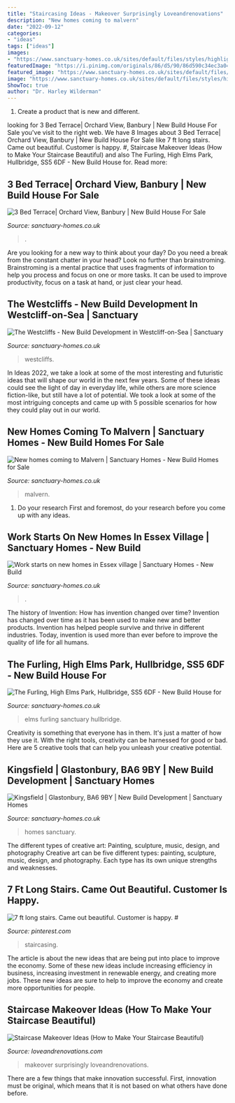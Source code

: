 ```yaml
---
title: "Staircasing Ideas - Makeover Surprisingly Loveandrenovations"
description: "New homes coming to malvern"
date: "2022-09-12"
categories:
- "ideas"
tags: ["ideas"]
images:
- "https://www.sanctuary-homes.co.uk/sites/default/files/styles/highlight/public/quick_media/New-homes-coming-to-Malvern.jpg?itok=FwSosCBX"
featuredImage: "https://i.pinimg.com/originals/86/d5/90/86d590c34ec3a04786356de0620d2ce9.jpg"
featured_image: "https://www.sanctuary-homes.co.uk/sites/default/files/styles/highlight/public/quick_media/anchor-lane-potential-banner.jpg?itok=esmCKyBz"
image: "https://www.sanctuary-homes.co.uk/sites/default/files/styles/highlight/public/quick_media/orchard-view-3-bedroom-terraced-house-cgi.jpg?itok=YAg-9_Je"
ShowToc: true
author: "Dr. Harley Wilderman"
---
```



1. Create a product that is new and different.

	

		
looking for 3 Bed Terrace| Orchard View, Banbury | New Build House For Sale you've visit to the right web. We have 8 Images about 3 Bed Terrace| Orchard View, Banbury | New Build House For Sale like 7 ft long stairs. Came out beautiful. Customer is happy. #, Staircase Makeover Ideas (How to Make Your Staircase Beautiful) and also The Furling, High Elms Park, Hullbridge, SS5 6DF - New Build House for. Read more:
		
    
## 3 Bed Terrace| Orchard View, Banbury | New Build House For Sale

<img loading=lazy src="https://www.sanctuary-homes.co.uk/sites/default/files/styles/highlight/public/quick_media/orchard-view-3-bedroom-terraced-house-cgi.jpg?itok=YAg-9_Je" onerror="this.onerror=null;this.src='https://tse3.mm.bing.net/th?id=OIP.JgHLag0iqUIzLuewlPA2PwHaDg&amp;pid=15.1';" alt="3 Bed Terrace| Orchard View, Banbury | New Build House For Sale">

_Source: sanctuary-homes.co.uk_

>. 

	

Are you looking for a new way to think about your day? Do you need a break from the constant chatter in your head? Look no further than brainstroming. Brainstroming is a mental practice that uses fragments of information to help you process and focus on one or more tasks. It can be used to improve productivity, focus on a task at hand, or just clear your head.

    
## The Westcliffs - New Build Development In Westcliff-on-Sea | Sanctuary

<img loading=lazy src="https://www.sanctuary-homes.co.uk/sites/default/files/styles/highlight/public/quick_media/westcliffs-essex-cgi-header-image.jpg?itok=Uia13_hc" onerror="this.onerror=null;this.src='https://tse2.mm.bing.net/th?id=OIP.iXun4b96KmQU2iprzhcM8AHaDg&amp;pid=15.1';" alt="The Westcliffs - New Build Development in Westcliff-on-Sea | Sanctuary">

_Source: sanctuary-homes.co.uk_

>westcliffs. 

	

In Ideas 2022, we take a look at some of the most interesting and futuristic ideas that will shape our world in the next few years. Some of these ideas could see the light of day in everyday life, while others are more science fiction-like, but still have a lot of potential. We took a look at some of the most intriguing concepts and came up with 5 possible scenarios for how they could play out in our world.

    
## New Homes Coming To Malvern | Sanctuary Homes - New Build Homes For Sale

<img loading=lazy src="https://www.sanctuary-homes.co.uk/sites/default/files/styles/highlight/public/quick_media/New-homes-coming-to-Malvern.jpg?itok=FwSosCBX" onerror="this.onerror=null;this.src='https://tse1.mm.bing.net/th?id=OIP.0C4UixLa9jE9bE6IXZMQlAHaDg&amp;pid=15.1';" alt="New homes coming to Malvern | Sanctuary Homes - New Build Homes for Sale">

_Source: sanctuary-homes.co.uk_

>malvern. 

	

1. Do your research First and foremost, do your research before you come up with any ideas.

    
## Work Starts On New Homes In Essex Village | Sanctuary Homes - New Build

<img loading=lazy src="https://www.sanctuary-homes.co.uk/sites/default/files/styles/highlight/public/quick_media/anchor-lane-potential-banner.jpg?itok=esmCKyBz" onerror="this.onerror=null;this.src='https://tse4.mm.bing.net/th?id=OIP.EOTXiISt5cy-9rwwe4vNwgHaDg&amp;pid=15.1';" alt="Work starts on new homes in Essex village | Sanctuary Homes - New Build">

_Source: sanctuary-homes.co.uk_

>. 

	

The history of Invention: How has invention changed over time?
Invention has changed over time as it has been used to make new and better products. Invention has helped people survive and thrive in different industries. Today, invention is used more than ever before to improve the quality of life for all humans.

    
## The Furling, High Elms Park, Hullbridge, SS5 6DF - New Build House For

<img loading=lazy src="https://www.sanctuary-homes.co.uk/sites/default/files/styles/highlight/public/quick_media/high-elms-the-furling-header.jpg?itok=FpnYAM6R" onerror="this.onerror=null;this.src='https://tse4.mm.bing.net/th?id=OIP.DgKfcFpVwNrtOsafpFAQfgHaDg&amp;pid=15.1';" alt="The Furling, High Elms Park, Hullbridge, SS5 6DF - New Build House for">

_Source: sanctuary-homes.co.uk_

>elms furling sanctuary hullbridge. 

	

Creativity is something that everyone has in them. It's just a matter of how they use it. With the right tools, creativity can be harnessed for good or bad. Here are 5 creative tools that can help you unleash your creative potential.

    
## Kingsfield | Glastonbury, BA6 9BY | New Build Development | Sanctuary Homes

<img loading=lazy src="https://www.sanctuary-homes.co.uk/sites/default/files/quick_media/glastonbury-cgi-teaser-may-2019.jpg" onerror="this.onerror=null;this.src='https://tse3.mm.bing.net/th?id=OIP.XKakcCy0-KHYTGwVy4DkhwHaIp&amp;pid=15.1';" alt="Kingsfield | Glastonbury, BA6 9BY | New Build Development | Sanctuary Homes">

_Source: sanctuary-homes.co.uk_

>homes sanctuary. 

	

The different types of creative art: Painting, sculpture, music, design, and photography
Creative art can be five different types: painting, sculpture, music, design, and photography. Each type has its own unique strengths and weaknesses.

    
## 7 Ft Long Stairs. Came Out Beautiful. Customer Is Happy. #

<img loading=lazy src="https://i.pinimg.com/originals/86/d5/90/86d590c34ec3a04786356de0620d2ce9.jpg" onerror="this.onerror=null;this.src='https://tse3.mm.bing.net/th?id=OIP.h1aH3u6mA1cnvSep51Wv0QHaHa&amp;pid=15.1';" alt="7 ft long stairs. Came out beautiful. Customer is happy. #">

_Source: pinterest.com_

>staircasing. 

	

The article is about the new ideas that are being put into place to improve the economy. Some of these new ideas include increasing efficiency in business, increasing investment in renewable energy, and creating more jobs. These new ideas are sure to help to improve the economy and create more opportunities for people.

    
## Staircase Makeover Ideas (How To Make Your Staircase Beautiful)

<img loading=lazy src="https://cdn.statically.io/img/www.loveandrenovations.com/wp-content/uploads/2016/08/StaircaseTransformations.jpg?quality=100&amp;f=auto" onerror="this.onerror=null;this.src='https://tse4.mm.bing.net/th?id=OIP.5yN4P0KL69xCTI7WLX3-7gHaLG&amp;pid=15.1';" alt="Staircase Makeover Ideas (How to Make Your Staircase Beautiful)">

_Source: loveandrenovations.com_

>makeover surprisingly loveandrenovations. 

	

There are a few things that make innovation successful. First, innovation must be original, which means that it is not based on what others have done before.

